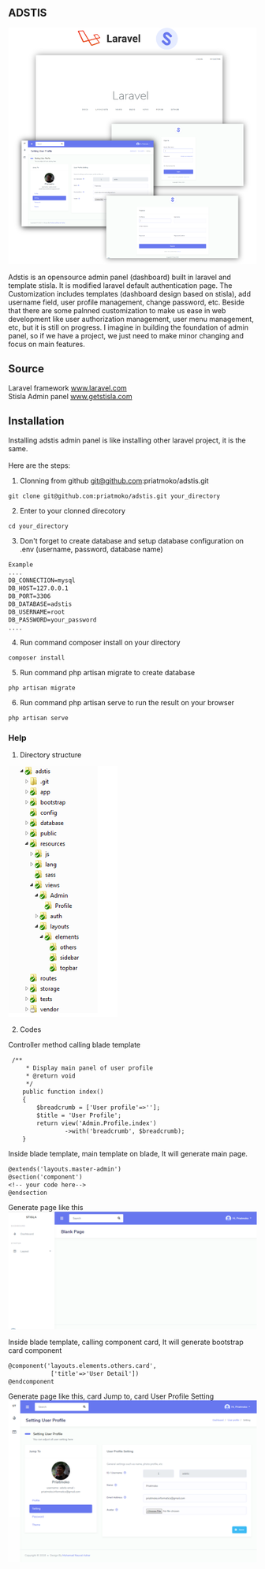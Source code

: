 ## ADSTIS

<img src="https://github.com/priatmoko/image-repo/blob/master/g115.png?raw=true">

Adstis is an opensource admin panel (dashboard) built in laravel and template stisla. It is modified laravel default authentication page. The Customization includes templates (dashboard design based on stisla), add username field, user profile management, change password, etc. Beside that there are some palnned customization to make us ease in web development like user authorization management, user menu management, etc, but it is still on progress. I imagine in building the foundation of admin panel, so if we have a project, we just need to make minor changing and focus on main features.

## Source
Laravel framework www.laravel.com <br/>
Stisla Admin panel www.getstisla.com

## Installation

Installing adstis admin panel is like installing other laravel project, it is the same. \
<br/>Here are the steps: <br/>
1. Clonning from github git@github.com:priatmoko/adstis.git
```
git clone git@github.com:priatmoko/adstis.git your_directory
```
2. Enter to your clonned direcotory
```
cd your_directory
```
3. Don't forget to create database and setup database configuration on .env (username, password, database name)
```
Example
....
DB_CONNECTION=mysql
DB_HOST=127.0.0.1
DB_PORT=3306
DB_DATABASE=adstis
DB_USERNAME=root
DB_PASSWORD=your_password
....
```
4. Run command composer install on your directory
```
composer install
```
5. Run command php artisan migrate to create database
```
php artisan migrate
```
6. Run command php artisan serve to run the result on your browser
```
php artisan serve
```
### Help

1. Directory structure
<img src="https://github.com/priatmoko/image-repo/blob/master/directory.png?raw=true">

2. Codes
<p>
    Controller method calling blade template
</p>

```
 /**
     * Display main panel of user profile
     * @return void
     */
    public function index()
    {
        $breadcrumb = ['User profile'=>''];
        $title = 'User Profile';
        return view('Admin.Profile.index')
                ->with('breadcrumb', $breadcrumb);
    }
```
Inside blade template, main template on blade, It will generate main page. 

```
@extends('layouts.master-admin')
@section('component')
<!-- your code here-->
@endsection
```

Generate page like this 
<img style="width:200" src="https://github.com/priatmoko/image-repo/blob/master/home%201.png?raw=true">

Inside blade template, calling component card, It will generate bootstrap card component

```
@component('layouts.elements.others.card',
            ['title'=>'User Detail'])
@endcomponent            
```
Generate page like this, card Jump to, card User Profile Setting 
<img style="width:200" src="https://github.com/priatmoko/image-repo/blob/master/setting%20user.png?raw=true">
